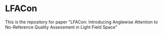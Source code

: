 # LFACon
This is the repository for paper "LFACon: Introducing Anglewise Attention to No-Reference Quality Assessment in Light Field Space"
